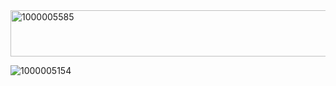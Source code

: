 <img width="1111" height="74" alt="1000005585" src="https://github.com/user-attachments/assets/aea7cf55-0b44-4395-a88a-bf778189e1af" />

![1000005154](https://github.com/user-attachments/assets/41f7a423-c973-4566-b6d7-d6825d5b7882)

